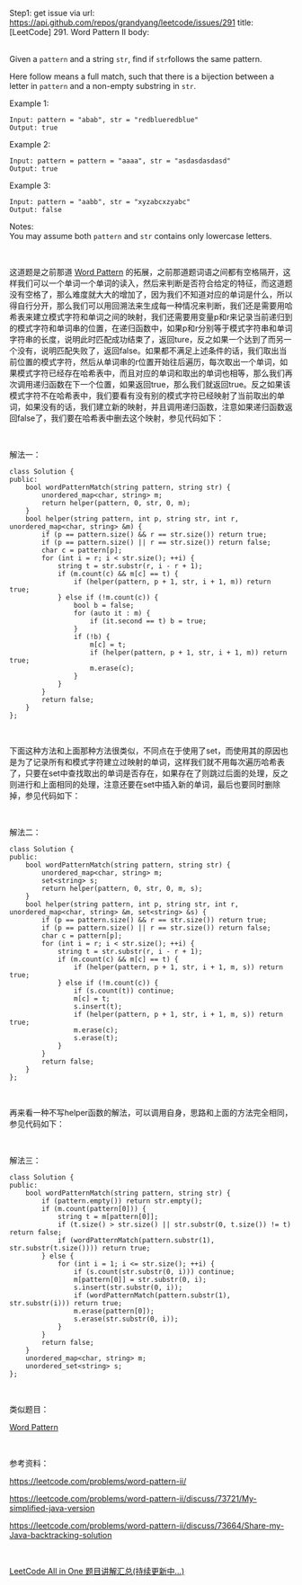 Step1: get issue via url: https://api.github.com/repos/grandyang/leetcode/issues/291 
 title:[LeetCode] 291. Word Pattern II 
 body:  
  

Given a `pattern` and a string `str`, find if `str`follows the same pattern.

Here follow means a full match, such that there is a bijection between a letter in `pattern` and a non-empty substring in `str`.

Example 1:
    
    
    Input: pattern = "abab", str = "redblueredblue"
    Output: true

Example 2:
    
    
    Input: pattern = pattern = "aaaa", str = "asdasdasdasd"
    Output: true

Example 3:
    
    
    Input: pattern = "aabb", str = "xyzabcxzyabc"
    Output: false
    

Notes:  
You may assume both `pattern` and `str` contains only lowercase letters.

 

这道题是之前那道 [Word Pattern](http://www.cnblogs.com/grandyang/p/4857022.html) 的拓展，之前那道题词语之间都有空格隔开，这样我们可以一个单词一个单词的读入，然后来判断是否符合给定的特征，而这道题没有空格了，那么难度就大大的增加了，因为我们不知道对应的单词是什么，所以得自行分开，那么我们可以用回溯法来生成每一种情况来判断，我们还是需要用哈希表来建立模式字符和单词之间的映射，我们还需要用变量p和r来记录当前递归到的模式字符和单词串的位置，在递归函数中，如果p和r分别等于模式字符串和单词字符串的长度，说明此时匹配成功结束了，返回ture，反之如果一个达到了而另一个没有，说明匹配失败了，返回false。如果都不满足上述条件的话，我们取出当前位置的模式字符，然后从单词串的r位置开始往后遍历，每次取出一个单词，如果模式字符已经存在哈希表中，而且对应的单词和取出的单词也相等，那么我们再次调用递归函数在下一个位置，如果返回true，那么我们就返回true。反之如果该模式字符不在哈希表中，我们要看有没有别的模式字符已经映射了当前取出的单词，如果没有的话，我们建立新的映射，并且调用递归函数，注意如果递归函数返回false了，我们要在哈希表中删去这个映射，参见代码如下：

 

解法一：
    
    
    class Solution {
    public:
        bool wordPatternMatch(string pattern, string str) {
            unordered_map<char, string> m;
            return helper(pattern, 0, str, 0, m);
        }
        bool helper(string pattern, int p, string str, int r, unordered_map<char, string> &m) {
            if (p == pattern.size() && r == str.size()) return true;
            if (p == pattern.size() || r == str.size()) return false;
            char c = pattern[p];
            for (int i = r; i < str.size(); ++i) {
                string t = str.substr(r, i - r + 1);
                if (m.count(c) && m[c] == t) {
                    if (helper(pattern, p + 1, str, i + 1, m)) return true;
                } else if (!m.count(c)) {
                    bool b = false;
                    for (auto it : m) {
                        if (it.second == t) b = true;
                    } 
                    if (!b) {
                        m[c] = t;
                        if (helper(pattern, p + 1, str, i + 1, m)) return true;
                        m.erase(c);
                    }
                }
            }
            return false;
        }
    };

 

下面这种方法和上面那种方法很类似，不同点在于使用了set，而使用其的原因也是为了记录所有和模式字符建立过映射的单词，这样我们就不用每次遍历哈希表了，只要在set中查找取出的单词是否存在，如果存在了则跳过后面的处理，反之则进行和上面相同的处理，注意还要在set中插入新的单词，最后也要同时删除掉，参见代码如下：

 

解法二：
    
    
    class Solution {
    public:
        bool wordPatternMatch(string pattern, string str) {
            unordered_map<char, string> m;
            set<string> s;
            return helper(pattern, 0, str, 0, m, s);
        }
        bool helper(string pattern, int p, string str, int r, unordered_map<char, string> &m, set<string> &s) {
            if (p == pattern.size() && r == str.size()) return true;
            if (p == pattern.size() || r == str.size()) return false;
            char c = pattern[p];
            for (int i = r; i < str.size(); ++i) {
                string t = str.substr(r, i - r + 1);
                if (m.count(c) && m[c] == t) {
                    if (helper(pattern, p + 1, str, i + 1, m, s)) return true;
                } else if (!m.count(c)) {
                    if (s.count(t)) continue;
                    m[c] = t;
                    s.insert(t);
                    if (helper(pattern, p + 1, str, i + 1, m, s)) return true;
                    m.erase(c);
                    s.erase(t);
                }
            }
            return false;
        }
    };

 

再来看一种不写helper函数的解法，可以调用自身，思路和上面的方法完全相同，参见代码如下：

 

解法三：
    
    
    class Solution {
    public:
        bool wordPatternMatch(string pattern, string str) {
            if (pattern.empty()) return str.empty();
            if (m.count(pattern[0])) {
                string t = m[pattern[0]];
                if (t.size() > str.size() || str.substr(0, t.size()) != t) return false;
                if (wordPatternMatch(pattern.substr(1), str.substr(t.size()))) return true;
            } else {
                for (int i = 1; i <= str.size(); ++i) {
                    if (s.count(str.substr(0, i))) continue;
                    m[pattern[0]] = str.substr(0, i);
                    s.insert(str.substr(0, i));
                    if (wordPatternMatch(pattern.substr(1), str.substr(i))) return true;
                    m.erase(pattern[0]);
                    s.erase(str.substr(0, i));
                }
            }
            return false;
        }
        unordered_map<char, string> m;
        unordered_set<string> s;
    };

 

类似题目：

[Word Pattern](http://www.cnblogs.com/grandyang/p/4857022.html)

 

参考资料：

<https://leetcode.com/problems/word-pattern-ii/>

<https://leetcode.com/problems/word-pattern-ii/discuss/73721/My-simplified-java-version>

<https://leetcode.com/problems/word-pattern-ii/discuss/73664/Share-my-Java-backtracking-solution>[  
](https://leetcode.com/discuss/81648/my-simplified-java-version)

 

[LeetCode All in One 题目讲解汇总(持续更新中...)](http://www.cnblogs.com/grandyang/p/4606334.html)
